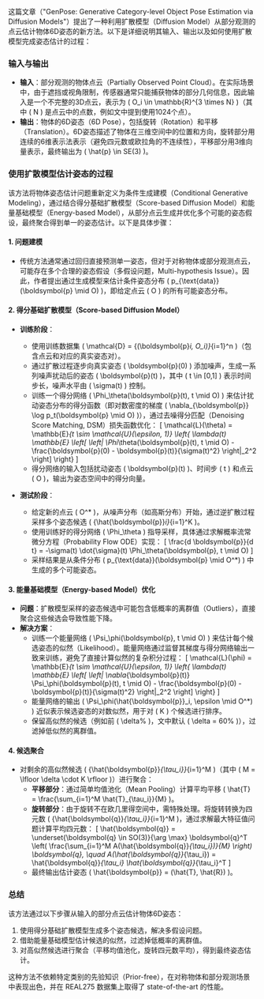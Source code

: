 这篇文章（"GenPose: Generative Category-level Object Pose Estimation via Diffusion Models"）提出了一种利用扩散模型（Diffusion Model）从部分观测的点云估计物体6D姿态的新方法。以下是详细说明其输入、输出以及如何使用扩散模型完成姿态估计的过程：

### 输入与输出
- **输入**：部分观测的物体点云（Partially Observed Point Cloud）。在实际场景中，由于遮挡或视角限制，传感器通常只能捕获物体的部分几何信息，因此输入是一个不完整的3D点云，表示为 \( O_i \in \mathbb{R}^{3 \times N} \)（其中 \( N \) 是点云中的点数，例如文中提到使用1024个点）。
- **输出**：物体的6D姿态（6D Pose），包括旋转（Rotation）和平移（Translation）。6D姿态描述了物体在三维空间中的位置和方向，旋转部分用连续的6维表示法表示（避免四元数或欧拉角的不连续性），平移部分用3维向量表示，最终输出为 \( \hat{p} \in SE(3) \)。

### 使用扩散模型估计姿态的过程
该方法将物体姿态估计问题重新定义为条件生成建模（Conditional Generative Modeling），通过结合得分基础扩散模型（Score-based Diffusion Model）和能量基础模型（Energy-based Model），从部分点云生成并优化多个可能的姿态假设，最终聚合得到单一的姿态估计。以下是具体步骤：

#### 1. 问题建模
- 传统方法通常通过回归直接预测单一姿态，但对于对称物体或部分观测点云，可能存在多个合理的姿态假设（多假设问题，Multi-hypothesis Issue）。因此，作者提出通过生成模型来估计条件姿态分布 \( p_{\text{data}}(\boldsymbol{p} \mid O) \)，即给定点云 \( O \) 的所有可能姿态分布。

#### 2. 得分基础扩散模型（Score-based Diffusion Model）
- **训练阶段**：
  - 使用训练数据集 \( \mathcal{D} = \{(\boldsymbol{p}_i, O_i)\}_{i=1}^n \)（包含点云和对应的真实姿态对）。
  - 通过扩散过程逐步向真实姿态 \( \boldsymbol{p}(0) \) 添加噪声，生成一系列噪声扰动后的姿态 \( \boldsymbol{p}(t) \)，其中 \( t \in [0,1] \) 表示时间步长，噪声水平由 \( \sigma(t) \) 控制。
  - 训练一个得分网络 \( \Phi_\theta(\boldsymbol{p}(t), t \mid O) \) 来估计扰动姿态分布的得分函数（即对数密度的梯度 \( \nabla_{\boldsymbol{p}} \log p_t(\boldsymbol{p} \mid O) \)），通过去噪得分匹配（Denoising Score Matching, DSM）损失函数优化：
    \[
    \mathcal{L}(\theta) = \mathbb{E}_{t \sim \mathcal{U}(\epsilon, 1)} \left\{ \lambda(t) \mathbb{E} \left[ \left\| \Phi_\theta(\boldsymbol{p}(t), t \mid O) - \frac{\boldsymbol{p}(0) - \boldsymbol{p}(t)}{\sigma(t)^2} \right\|_2^2 \right] \right\}
    \]
  - 得分网络的输入包括扰动姿态 \( \boldsymbol{p}(t) \)、时间步 \( t \) 和点云 \( O \)，输出为姿态空间中的得分向量。

- **测试阶段**：
  - 给定新的点云 \( O^* \)，从噪声分布（如高斯分布）开始，通过逆扩散过程采样多个姿态候选 \( \{\hat{\boldsymbol{p}}_i\}_{i=1}^K \)。
  - 使用训练好的得分网络 \( \Phi_\theta \) 指导采样，具体通过求解概率流常微分方程（Probability Flow ODE）实现：
    \[
    \frac{d \boldsymbol{p}}{d t} = -\sigma(t) \dot{\sigma}(t) \Phi_\theta(\boldsymbol{p}, t \mid O)
    \]
  - 采样结果是从条件分布 \( p_{\text{data}}(\boldsymbol{p} \mid O^*) \) 中生成的多个可能姿态。

#### 3. 能量基础模型（Energy-based Model）优化
- **问题**：扩散模型采样的姿态候选中可能包含低概率的离群值（Outliers），直接聚合这些候选会导致性能下降。
- **解决方案**：
  - 训练一个能量网络 \( \Psi_\phi(\boldsymbol{p}, t \mid O) \) 来估计每个候选姿态的似然（Likelihood）。能量网络通过监督其梯度与得分网络输出一致来训练，避免了直接计算似然的复杂积分过程：
    \[
    \mathcal{L}(\phi) = \mathbb{E}_{t \sim \mathcal{U}(\epsilon, 1)} \left\{ \lambda(t) \mathbb{E} \left[ \left\| \nabla_{\boldsymbol{p}(t)} \Psi_\phi(\boldsymbol{p}(t), t \mid O) - \frac{\boldsymbol{p}(0) - \boldsymbol{p}(t)}{\sigma(t)^2} \right\|_2^2 \right] \right\}
    \]
  - 能量网络的输出 \( \Psi_\phi(\hat{\boldsymbol{p}}_i, \epsilon \mid O^*) \) 近似表示候选姿态的对数似然，用于对 \( K \) 个候选进行排序。
  - 保留高似然的候选（例如前 \( \delta\% \)，文中默认 \( \delta = 60\% \)），过滤掉低似然的离群值。

#### 4. 候选聚合
- 对剩余的高似然候选 \( \{\hat{\boldsymbol{p}}_{\tau_i}\}_{i=1}^M \)（其中 \( M = \lfloor \delta \cdot K \rfloor \)）进行聚合：
  - **平移部分**：通过简单均值池化（Mean Pooling）计算平均平移 \( \hat{T} = \frac{\sum_{i=1}^M \hat{T}_{\tau_i}}{M} \)。
  - **旋转部分**：由于旋转不在欧几里得空间中，需特殊处理。将旋转转换为四元数 \( \{\hat{\boldsymbol{q}}_{\tau_i}\}_{i=1}^M \)，通过求解最大特征值问题计算平均四元数：
    \[
    \hat{\boldsymbol{q}} = \underset{\boldsymbol{q} \in SO(3)}{\arg \max} \boldsymbol{q}^T \left( \frac{\sum_{i=1}^M A(\hat{\boldsymbol{q}}_{\tau_i})}{M} \right) \boldsymbol{q}, \quad A(\hat{\boldsymbol{q}}_{\tau_i}) = \hat{\boldsymbol{q}}_{\tau_i} \hat{\boldsymbol{q}}_{\tau_i}^T
    \]
  - 最终输出估计姿态 \( \hat{\boldsymbol{p}} = (\hat{T}, \hat{R}) \)。

### 总结
该方法通过以下步骤从输入的部分点云估计物体6D姿态：
1. 使用得分基础扩散模型生成多个姿态候选，解决多假设问题。
2. 借助能量基础模型估计候选的似然，过滤掉低概率的离群值。
3. 对高似然候选进行聚合（平移均值池化，旋转四元数平均），得到最终姿态估计。

这种方法不依赖特定类别的先验知识（Prior-free），在对称物体和部分观测场景中表现出色，并在 REAL275 数据集上取得了 state-of-the-art 的性能。